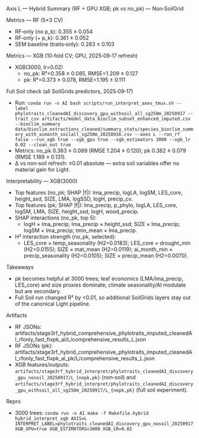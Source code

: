 Axis L — Hybrid Summary (RF + GPU XGB; pk vs no_pk) — Non‑SoilGrid

Metrics — RF (5×3 CV)
- RF‑only (no p_k): 0.355 ± 0.054
- RF‑only (+ p_k): 0.361 ± 0.052
- SEM baseline (traits‑only): 0.283 ± 0.103

Metrics — XGB (10‑fold CV; GPU, 2025‑09‑17 refresh)
- XGB(3000, lr=0.02)
  - no_pk: R²=0.358 ± 0.085, RMSE=1.209 ± 0.127
  - pk:    R²=0.373 ± 0.078, RMSE=1.195 ± 0.111

Full Soil check (all SoilGrids predictors, 2025‑09‑17)
- Run: `conda run -n AI bash scripts/run_interpret_axes_tmux.sh --label phylotraits_cleanedAI_discovery_gpu_withsoil_all_sg250m_20250917 --trait_csv artifacts/model_data_bioclim_subset_enhanced_imputed.csv --bioclim_summary data/bioclim_extractions_cleaned/summary_stats/species_bioclim_summary_with_aimonth_soilall_sg250m_20250916.csv --axes L --run_rf false --run_xgb true --xgb_gpu true --xgb_estimators 3000 --xgb_lr 0.02 --clean_out true`
- Metrics: no_pk 0.363 ± 0.089 (RMSE 1.204 ± 0.120); pk 0.382 ± 0.079 (RMSE 1.189 ± 0.131).
- Δ vs non‑soil refresh: ≤0.01 absolute — extra soil variables offer no material gain for Light.

Interpretability — XGB(3000)
- Top features (no_pk; SHAP |f|): lma_precip, logLA, logSM, LES_core, height_ssd, SIZE, LMA, logSSD, logH, precip_cv.
- Top features (pk; SHAP |f|): lma_precip, p_phylo, logLA, LES_core, logSM, LMA, SIZE, height_ssd, logH, wood_precip.
- SHAP interactions (no_pk, top 5):
  - logH × lma_precip; lma_precip × height_ssd; SIZE × lma_precip; logSM × lma_precip; tmin_mean × lma_precip.
- H² interaction strength (no_pk, selected):
  - LES_core × temp_seasonality (H2=0.0183); LES_core × drought_min (H2=0.0155); SIZE × mat_mean (H2=0.0119); ai_month_min × precip_seasonality (H2=0.0105); SIZE × precip_mean (H2=0.0070).

Takeaways
- pk becomes helpful at 3000 trees; leaf economics (LMA/lma_precip, LES_core) and size proxies dominate; climate seasonality/AI modulate but are secondary.
- Full Soil run changed R² by <0.01, so additional SoilGrids layers stay out of the canonical Light pipeline.

Artifacts
- RF JSONs: artifacts/stage3rf_hybrid_comprehensive_phylotraits_imputed_cleanedAI_rfonly_fast_fixpk_ai/L/comprehensive_results_L.json
- RF JSONs (pk): artifacts/stage3rf_hybrid_comprehensive_phylotraits_imputed_cleanedAI_rfonly_fast_fixpk_ai_pk/L/comprehensive_results_L.json
- XGB features/outputs: `artifacts/stage3rf_hybrid_interpret/phylotraits_cleanedAI_discovery_gpu_nosoil_20250917/L_{nopk,pk}` (non‑soil) and `artifacts/stage3rf_hybrid_interpret/phylotraits_cleanedAI_discovery_gpu_withsoil_all_sg250m_20250917/L_{nopk,pk}` (full soil experiment).

Repro
- 3000 trees: `conda run -n AI make -f Makefile.hybrid hybrid_interpret_xgb AXIS=L INTERPRET_LABEL=phylotraits_cleanedAI_discovery_gpu_nosoil_20250917 XGB_GPU=true XGB_ESTIMATORS=3000 XGB_LR=0.02`
